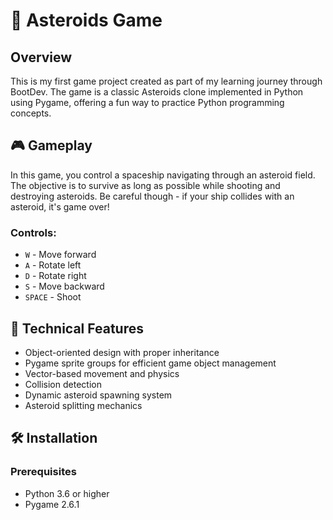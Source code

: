 # 🚀 Asteroids Game

## Overview
This is my first game project created as part of my learning journey through BootDev. The game is a classic Asteroids clone implemented in Python using Pygame, offering a fun way to practice Python programming concepts.

## 🎮 Gameplay
In this game, you control a spaceship navigating through an asteroid field. The objective is to survive as long as possible while shooting and destroying asteroids. Be careful though - if your ship collides with an asteroid, it's game over!

### Controls:
- `W` - Move forward
- `A` - Rotate left
- `D` - Rotate right
- `S` - Move backward
- `SPACE` - Shoot

## 🔧 Technical Features
- Object-oriented design with proper inheritance
- Pygame sprite groups for efficient game object management
- Vector-based movement and physics
- Collision detection
- Dynamic asteroid spawning system
- Asteroid splitting mechanics

## 🛠️ Installation

### Prerequisites
- Python 3.6 or higher
- Pygame 2.6.1
